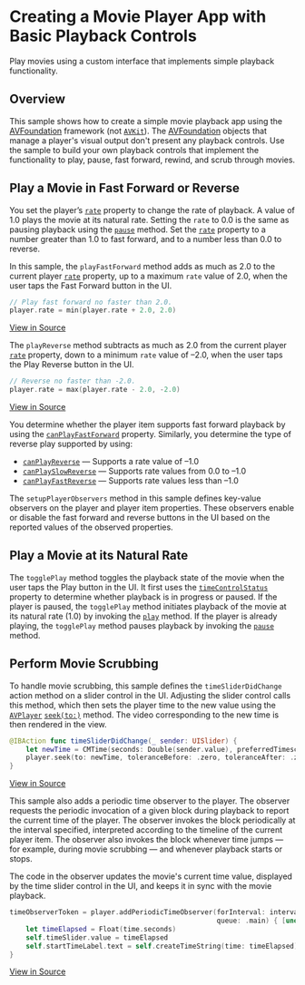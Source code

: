 # Creating a Movie Player App with Basic Playback Controls

Play movies using a custom interface that implements simple playback functionality.

## Overview

This sample shows how to create a simple movie playback app using the [AVFoundation][1] framework (not [`AVKit`](https://developer.apple.com/documentation/avkit)). The [AVFoundation][1] objects that manage a player's visual output don't present any playback controls. Use the sample to build your own playback controls that implement the functionality to play, pause, fast forward, rewind, and scrub through movies.

[1]:https://developer.apple.com/documentation/avfoundation

## Play a Movie in Fast Forward or Reverse

You set the player’s [`rate`][54] property to change the rate of playback. A value of 1.0 plays the movie at its natural rate. Setting the `rate` to 0.0 is the same as pausing playback using the [`pause`](https://developer.apple.com/documentation/avfoundation/avplayer/1387895-pause) method. Set the [`rate`][54] property to a number greater than 1.0 to fast forward, and to a number less than 0.0 to reverse.

In this sample, the `playFastForward` method adds as much as 2.0 to the current player [`rate`][54] property, up to a maximum `rate` value of 2.0, when the user taps the Fast Forward button in the UI.

``` swift
// Play fast forward no faster than 2.0.
player.rate = min(player.rate + 2.0, 2.0)
```
[View in Source](x-source-tag://FastForwardPlayback)

The `playReverse` method subtracts as much as 2.0 from the current player [`rate`][54] property, down to a minimum `rate` value of –2.0, when the user taps the Play Reverse button in the UI.

``` swift
// Reverse no faster than -2.0.
player.rate = max(player.rate - 2.0, -2.0)
```
[View in Source](x-source-tag://SetReversePlayback)

You determine whether the player item supports fast forward playback by using the [`canPlayFastForward`](https://developer.apple.com/documentation/avfoundation/avplayeritem/1389096-canplayfastforward) property. Similarly, you determine the type of reverse play supported by using:

* [`canPlayReverse`](https://developer.apple.com/documentation/avfoundation/avplayeritem/1385591-canplayreverse) — Supports a rate value of –1.0
*  [`canPlaySlowReverse`](https://developer.apple.com/documentation/avfoundation/avplayeritem/1390598-canplayslowreverse) — Supports rate values from 0.0 to –1.0
*  [`canPlayFastReverse`](https://developer.apple.com/documentation/avfoundation/avplayeritem/1390493-canplayfastreverse) — Supports rate values less than –1.0

The `setupPlayerObservers` method in this sample defines key-value observers on the player and player item properties. These observers enable or disable the fast forward and reverse buttons in the UI based on the reported values of the observed properties.

## Play a Movie at its Natural Rate

The `togglePlay` method toggles the playback state of the movie when the user taps the Play button in the UI. It first uses the [`timeControlStatus`](https://developer.apple.com/documentation/avfoundation/avplayer/1643485-timecontrolstatus) property to determine whether playback is in progress or paused. If the player is paused, the `togglePlay` method initiates playback of the movie at its natural rate (1.0) by invoking the [`play`](https://developer.apple.com/documentation/avfoundation/avplayer/1386726-play) method. If the player is already playing, the `togglePlay` method pauses playback by invoking the [`pause`](https://developer.apple.com/documentation/avfoundation/avplayer/1387895-pause) method.

## Perform Movie Scrubbing

To handle movie scrubbing, this sample defines the `timeSliderDidChange` action method on a slider control in the UI. Adjusting the slider control calls this method, which then sets the player time to the new value using the [`AVPlayer`][50]  [`seek(to:)`](https://developer.apple.com/documentation/avfoundation/avplayer/1385953-seek) method. The video corresponding to the new time is then rendered in the view.

``` swift
@IBAction func timeSliderDidChange(_ sender: UISlider) {
    let newTime = CMTime(seconds: Double(sender.value), preferredTimescale: 600)
    player.seek(to: newTime, toleranceBefore: .zero, toleranceAfter: .zero)
}
```
[View in Source](x-source-tag://TimeSliderDidChange)

This sample also adds a periodic time observer to the player. The observer requests the periodic invocation of a given block during playback to report the current time of the player. The observer invokes the block periodically at the interval specified, interpreted according to the timeline of the current player item. The observer also invokes the block whenever time jumps — for example, during movie scrubbing — and whenever playback starts or stops. 

The code in the observer updates the movie's current time value, displayed by the time slider control in the UI, and keeps it in sync with the movie playback.

``` swift
timeObserverToken = player.addPeriodicTimeObserver(forInterval: interval,
                                                   queue: .main) { [unowned self] time in
    let timeElapsed = Float(time.seconds)
    self.timeSlider.value = timeElapsed
    self.startTimeLabel.text = self.createTimeString(time: timeElapsed)
}
```
[View in Source](x-source-tag://PeriodicTimeObserver)

[50]:https://developer.apple.com/documentation/avfoundation/avplayer
[51]:https://developer.apple.com/documentation/avfoundation/avplayeritem
[54]:https://developer.apple.com/documentation/avfoundation/avplayer/1388846-rate


